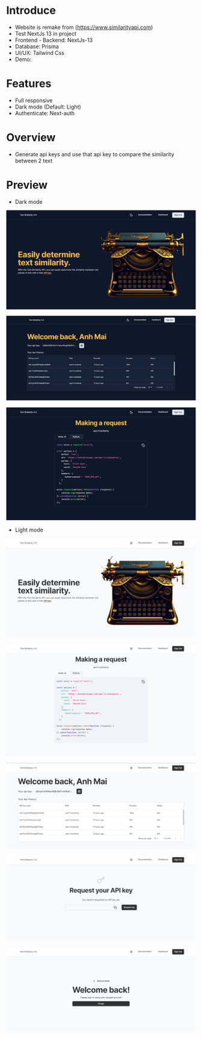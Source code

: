 # Introduce

-   Website is remake from (https://www.similarityapi.com)
-   Test NextJs 13 in project
-   Frontend - Backend: NextJs-13
-   Database: Prisma
-   UI/UX: Tailwind Css
-   Demo:

# Features

-   Full responsive
-   Dark mode (Default: Light)
-   Authenticate: Next-auth

# Overview

-   Generate api keys and use that api key to compare the similarity between 2 text

# Preview

-   Dark mode

![text](./preview/home-dark.png)

![text](./preview/dashboard-dark.png)

![text](./preview/document-dark.png)

-   Light mode

![text](./preview/Home-light.png)

![text](./preview/document-light.png)

![text](./preview/dashboard-light.png)

![text](./preview/dashboard-2.png)

![text](./preview/login.png)
